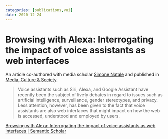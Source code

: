 ```yaml
---
categories: [publications,vui] 
date: 2020-12-24
---
```


# Browsing with Alexa: Interrogating the impact of voice assistants as web interfaces

An article co-authored with media scholar [Simone Natale](https://orcid.org/0000-0003-1962-2398) and published in [Media, Culture & Society](https://journals.sagepub.com/home/mcs). 

> Voice assistants such as Siri, Alexa, and Google Assistant have recently been the subject of lively debates in regard to issues such as artificial intelligence, surveillance, gender stereotypes, and privacy. Less attention, however, has been given to the fact that voice assistants are also web interfaces that might impact on how the web is accessed, understood and employed by users.


[Browsing with Alexa: Interrogating the impact of voice assistants as web interfaces | Semantic Scholar](https://www.semanticscholar.org/paper/Browsing-with-Alexa%3A-Interrogating-the-impact-of-as-Natale-Cooke/6ff9b1b8607066ab494c263408ff227023249bad)